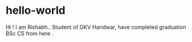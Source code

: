 # hello-world
Hi !  I am Rishabh..
Student of GKV Haridwar,
have completed graduation BSc CS from here .
